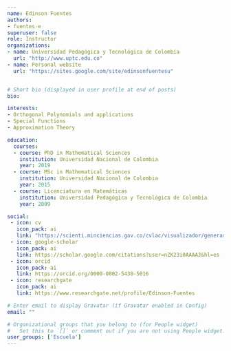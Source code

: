 ```yaml
---
name: Edinson Fuentes
authors:
- fuentes-e
superuser: false
role: Instructor
organizations:
- name: Universidad Pedagógica y Tecnológica de Colombia
  url: "http://www.uptc.edu.co"
- name: Personal website
  url: "https://sites.google.com/site/edinsonfuentesu"


# Short bio (displayed in user profile at end of posts)
bio: 

interests:
- Orthogonal Polynomials and applications
- Special Functions
- Approximation Theory

education:
  courses:
  - course: PhD in Mathematical Sciences
    institution: Universidad Nacional de Colombia
    year: 2019
  - course: MSc in Mathematical Sciences
    institution: Universidad Nacional de Colombia
    year: 2015
  - course: Licenciatura en Matemáticas
    institution: Universidad Pedagógica y Tecnológica de Colombia
    year: 2009

social:
 - icon: cv
   icon_pack: ai
   link: "https://scienti.minciencias.gov.co/cvlac/visualizador/generarCurriculoCv.do?cod_rh=0001358008"
 - icon: google-scholar
   icon_pack: ai
   link: https://scholar.google.com/citations?user=nZK23i0AAAAJ&hl=es   
 - icon: orcid
   icon_pack: ai
   link: https://orcid.org/0000-0002-5430-5016
 - icon: researchgate
   icon_pack: ai
   link: https://www.researchgate.net/profile/Edinson-Fuentes

# Enter email to display Gravatar (if Gravatar enabled in Config)
email: ""

# Organizational groups that you belong to (for People widget)
#   Set this to `[]` or comment out if you are not using People widget.
user_groups: ['Escuela']
---
```

